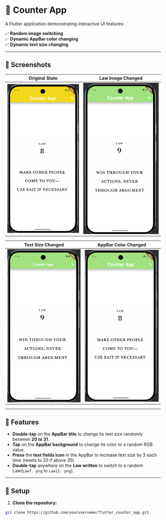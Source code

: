 # 🎲 Counter App

A Flutter application demonstrating interactive UI features:

✅ **Random image switching**  
✅ **Dynamic AppBar color changing**  
✅ **Dynamic text size changing**

---

## 📱 **Screenshots**

| Original State | Law Image Changed |
|----------------|-------------------|
| ![Original](screenshots/Original_state.png) | ![Law](screenshots/Law_changed.png) |

| Text Size Changed | AppBar Color Changed |
|-------------------|-----------------------|
| ![Text Size](screenshots/text_size_changed.png) | ![AppBar Color](screenshots/appBar_color_changed.png) |

---

## 🚀 **Features**

- **Double-tap** on the **AppBar title** to change its text size randomly between **20 to 31**.
- **Tap** on the **AppBar background** to change its color to a random RGB value.
- **Press** the **text fields icon** in the AppBar to increase text size by 3 each time (resets to 20 if above 35).
- **Double-tap** anywhere on the **Law written** to switch to a random Law(`Law7.
png` to `Law11.
png`).

---

## 🔧 **Setup**

1. **Clone the repository:**

```bash
git clone https://github.com/yourusername/flutter_counter_app.git
